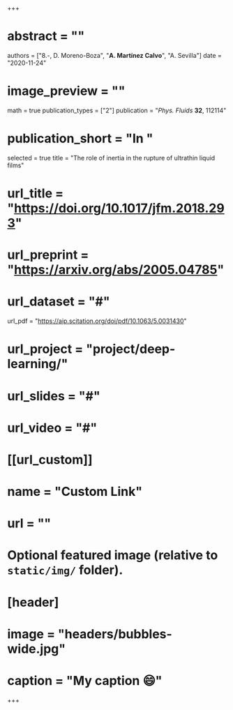 +++
# abstract = ""
authors = ["8.-, D. Moreno-Boza", "**A. Martínez Calvo**", "A. Sevilla"]
date = "2020-11-24"
# image_preview = ""
math = true
publication_types = ["2"]
publication = "_Phys. Fluids_ **32**, 112114"
# publication_short = "In "
selected = true
title = "The role of inertia in the rupture of ultrathin liquid films"
# url_title = "https://doi.org/10.1017/jfm.2018.293"
# url_preprint = "https://arxiv.org/abs/2005.04785"
# url_dataset = "#"
 url_pdf = "https://aip.scitation.org/doi/pdf/10.1063/5.0031430"
# url_project = "project/deep-learning/"
# url_slides = "#"
# url_video = "#"

# [[url_custom]]
 # name = "Custom Link"
 # url = ""

# Optional featured image (relative to `static/img/` folder).
# [header]
# image = "headers/bubbles-wide.jpg"
# caption = "My caption :smile:"

+++

